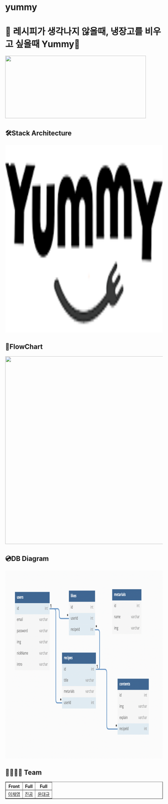 # yummy

<h1> 🍱 레시피가 생각나지 않을때, 냉장고를 비우고 싶을때 Yummy🍳</h1>

<img src= ""  width = "450" height = "200" />


## 🛠Stack Architecture


<img src= "https://github.com/StrummingDown/yummy/blob/main/client/src/assets/logo.png?raw=true"  width = "8000" height = "600" />


## 🧬FlowChart


<img src= "https://github.com/StrummingDown/yummy/blob/dev/server/Img/Flowchart.jpg?raw=true"  width = "8000" height = "600" />

## 💿DB Diagram


<img src= "https://github.com/StrummingDown/yummy/blob/dev/server/Img/Diagram.png"  width = "8000" height = "600" />

<h2> 👩‍👩‍👦‍👦 Team </h2>
<table border="1">
	<th>Front</th>
	<th>Full</th>
  <th>Full</th>
	<tr><!-- 첫번째 줄 시작 -->
    <td><a href="https://github.com/sophiecode1105">이채영</a></td>
    <td><a href="https://github.com/kongjin">진공</a></td>
    <td><a href="https://github.com/StrummingDown">윤대규</a></td>
	</tr><!-- 첫번째 줄 끝 -->
    </table>
